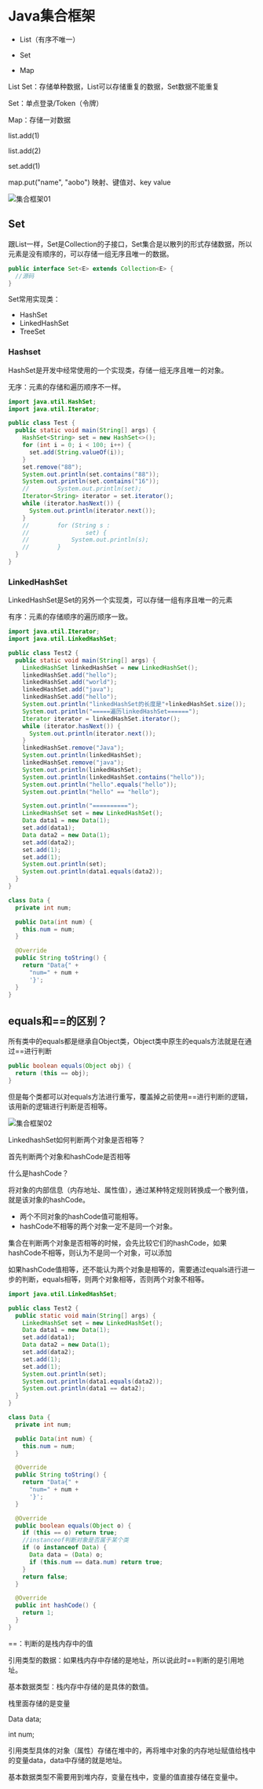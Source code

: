 # Java集合框架

- List（有序不唯一）

- Set

- Map

List Set：存储单种数据，List可以存储重复的数据，Set数据不能重复

Set：单点登录/Token（令牌）

Map：存储一对数据

list.add(1)

list.add(2)

set.add(1)

map.put("name", "aobo") 映射、键值对、key value

![集合框架01](/Users/anasiangangster/Desktop/Java培训/楠哥/picture/集合框架01.svg)

## Set

跟List一样，Set是Collection的子接口，Set集合是以散列的形式存储数据，所以元素是没有顺序的，可以存储一组无序且唯一的数据。

```java
public interface Set<E> extends Collection<E> {
  //源码
}
```

Set常用实现类：

- HashSet
- LinkedHashSet
- TreeSet

### Hashset

HashSet是开发中经常使用的一个实现类，存储一组无序且唯一的对象。

无序：元素的存储和遍历顺序不一样。

```java
import java.util.HashSet;
import java.util.Iterator;

public class Test {
  public static void main(String[] args) {
    HashSet<String> set = new HashSet<>();
    for (int i = 0; i < 100; i++) {
      set.add(String.valueOf(i));
    }
    set.remove("88");
    System.out.println(set.contains("88"));
    System.out.println(set.contains("16"));
    //        System.out.println(set);
    Iterator<String> iterator = set.iterator();
    while (iterator.hasNext()) {
      System.out.println(iterator.next());
    }
    //        for (String s :
    //                set) {
    //            System.out.println(s);
    //        }
  }
}
```

### LinkedHashSet

LinkedHashSet是Set的另外一个实现类，可以存储一组有序且唯一的元素

有序：元素的存储顺序的遍历顺序一致。

```java
import java.util.Iterator;
import java.util.LinkedHashSet;

public class Test2 {
  public static void main(String[] args) {
    LinkedHashSet linkedHashSet = new LinkedHashSet();
    linkedHashSet.add("hello");
    linkedHashSet.add("world");
    linkedHashSet.add("java");
    linkedHashSet.add("hello");
    System.out.println("linkedHashSet的长度是"+linkedHashSet.size());
    System.out.println("=====遍历linkedHashSet======");
    Iterator iterator = linkedHashSet.iterator();
    while (iterator.hasNext()) {
      System.out.println(iterator.next());
    }
    linkedHashSet.remove("Java");
    System.out.println(linkedHashSet);
    linkedHashSet.remove("java");
    System.out.println(linkedHashSet);
    System.out.println(linkedHashSet.contains("hello"));
    System.out.println("hello".equals("hello"));
    System.out.println("hello" == "hello");

    System.out.println("==========");
    LinkedHashSet set = new LinkedHashSet();
    Data data1 = new Data(1);
    set.add(data1);
    Data data2 = new Data(1);
    set.add(data2);
    set.add(1);
    set.add(1);
    System.out.println(set);
    System.out.println(data1.equals(data2));
  }
}

class Data {
  private int num;

  public Data(int num) {
    this.num = num;
  }

  @Override
  public String toString() {
    return "Data{" +
      "num=" + num +
      '}';
  }
}
```

## equals和==的区别？

所有类中的equals都是继承自Object类，Object类中原生的equals方法就是在通过==进行判断

```java
public boolean equals(Object obj) {
  return (this == obj);
}
```

但是每个类都可以对equals方法进行重写，覆盖掉之前使用==进行判断的逻辑，该用新的逻辑进行判断是否相等。

![集合框架02](/Users/anasiangangster/Desktop/Java培训/楠哥/picture/集合框架02.svg)

LinkedhashSet如何判断两个对象是否相等？

首先判断两个对象和hashCode是否相等

什么是hashCode？

将对象的内部信息（内存地址、属性值），通过某种特定规则转换成一个散列值，就是该对象的hashCode。

- 两个不同对象的hashCode值可能相等。
- hashCode不相等的两个对象一定不是同一个对象。

集合在判断两个对象是否相等的时候，会先比较它们的hashCode，如果hashCode不相等，则认为不是同一个对象，可以添加

如果hashCode值相等，还不能认为两个对象是相等的，需要通过equals进行进一步的判断，equals相等，则两个对象相等，否则两个对象不相等。

```java
import java.util.LinkedHashSet;

public class Test2 {
  public static void main(String[] args) {
    LinkedHashSet set = new LinkedHashSet();
    Data data1 = new Data(1);
    set.add(data1);
    Data data2 = new Data(1);
    set.add(data2);
    set.add(1);
    set.add(1);
    System.out.println(set);
    System.out.println(data1.equals(data2));
    System.out.println(data1 == data2);
  }
}

class Data {
  private int num;

  public Data(int num) {
    this.num = num;
  }

  @Override
  public String toString() {
    return "Data{" +
      "num=" + num +
      '}';
  }

  @Override
  public boolean equals(Object o) {
    if (this == o) return true;
    //instanceof判断对象是否属于某个类
    if (o instanceof Data) {
      Data data = (Data) o;
      if (this.num == data.num) return true;
    }
    return false;
  }

  @Override
  public int hashCode() {
    return 1;
  }
}
```

==：判断的是栈内存中的值

引用类型的数据：如果栈内存中存储的是地址，所以说此时==判断的是引用地址。

基本数据类型：栈内存中存储的是具体的数值。

栈里面存储的是变量

Data data;

int num;

引用类型具体的对象（属性）存储在堆中的，再将堆中对象的内存地址赋值给栈中的变量data，data中存储的就是地址。

基本数据类型不需要用到堆内存，变量在栈中，变量的值直接存储在变量中。